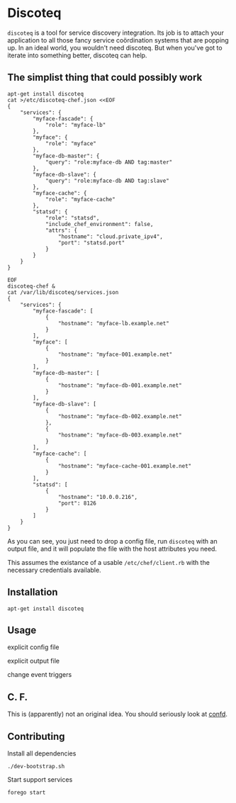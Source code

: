 Discoteq
========

`discoteq` is a tool for service discovery integration. Its job is to
attach your application to all those fancy service coördination systems
that are popping up. In an ideal world, you wouldn't need discoteq. But
when you've got to iterate into something better, discoteq can help.

The simplist thing that could possibly work
-------------------------------------------

    apt-get install discoteq
    cat >/etc/discoteq-chef.json <<EOF
    {
        "services": {
            "myface-fascade": {
                "role": "myface-lb"
            },
            "myface": {
                "role": "myface"
            },
            "myface-db-master": {
                "query": "role:myface-db AND tag:master"
            },
            "myface-db-slave": {
                "query": "role:myface-db AND tag:slave"
            },
            "myface-cache": {
                "role": "myface-cache"
            },
            "statsd": {
                "role": "statsd",
                "include_chef_environment": false,
                "attrs": {
                    "hostname": "cloud.private_ipv4",
                    "port": "statsd.port"
                }
            }
        }
    }
    
    EOF
    discoteq-chef &
    cat /var/lib/discoteq/services.json
    {
        "services": {
            "myface-fascade": [
                {
                    "hostname": "myface-lb.example.net"
                }
            ],
            "myface": [
                {
                    "hostname": "myface-001.example.net"
                }
            ],
            "myface-db-master": [
                {
                    "hostname": "myface-db-001.example.net"
                }
            ],
            "myface-db-slave": [
                {
                    "hostname": "myface-db-002.example.net"
                },
                {
                    "hostname": "myface-db-003.example.net"
                }
            ],
            "myface-cache": [
                {
                    "hostname": "myface-cache-001.example.net"
                }
            ],
            "statsd": [
                {
                    "hostname": "10.0.0.216",
                    "port": 8126
                }
            ]
        }
    }


As you can see, you just need to drop a config file, run `discoteq` with
an output file, and it will populate the file with the host attributes
you need.

This assumes the existance of a usable `/etc/chef/client.rb` with the necessary credentials available.

Installation
------------

    apt-get install discoteq


Usage
-----

explicit config file

explicit output file

change event triggers

C. F.
-----

This is (apparently) not an original idea. You should seriously look at
[confd](https://github.com/kelseyhightower/confd). 


Contributing
-----

Install all dependencies

    ./dev-bootstrap.sh

Start support services

    forego start


